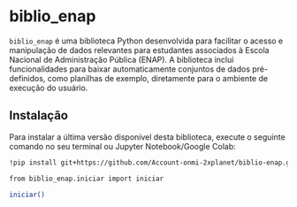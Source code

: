 # biblio_enap

`biblio_enap` é uma biblioteca Python desenvolvida para facilitar o acesso e manipulação de dados relevantes para estudantes  associados à Escola Nacional de Administração Pública (ENAP). A biblioteca inclui funcionalidades para baixar automaticamente conjuntos de dados pré-definidos, como planilhas de exemplo, diretamente para o ambiente de execução do usuário.

## Instalação

Para instalar a última versão disponível desta biblioteca, execute o seguinte comando no seu terminal ou Jupyter Notebook/Google Colab:

```bash
!pip install git+https://github.com/Account-onmi-2xplanet/biblio-enap.git

from biblio_enap.iniciar import iniciar

iniciar()